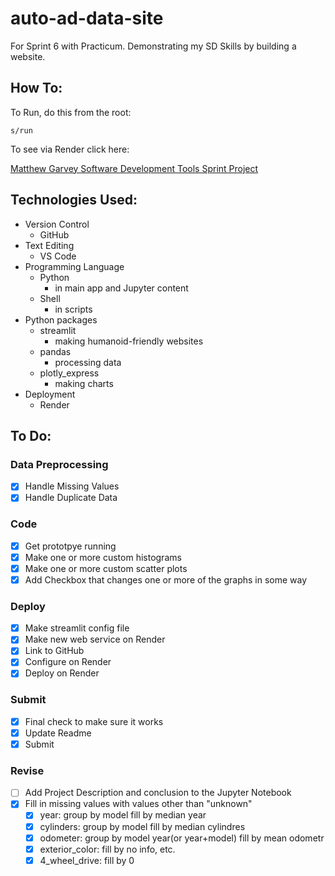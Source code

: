 # auto-ad-data-site
For Sprint 6 with Practicum. Demonstrating my SD Skills by building a website.

## How To:
To Run, do this from the root:
```
s/run
```
To see via Render click here:

[Matthew Garvey Software Development Tools Sprint Project](https://matthew-garvey-sdt-sprint-project.onrender.com)


## Technologies Used:
- Version Control
    - GitHub
- Text Editing
    - VS Code
- Programming Language
    - Python
        - in main app and Jupyter content
    - Shell
        - in scripts
- Python packages
    - streamlit
        - making humanoid-friendly websites
    - pandas
        - processing data
    - plotly_express
        - making charts
- Deployment
    - Render

## To Do:
### Data Preprocessing
- [x] Handle Missing Values
- [x] Handle Duplicate Data

### Code
- [x] Get prototpye running
- [x] Make one or more custom histograms
- [x] Make one or more custom scatter plots
- [x] Add Checkbox that changes one or more of the graphs in some way

### Deploy
- [x] Make streamlit config file
- [x] Make new web service on Render
- [x] Link to GitHub
- [x] Configure on Render
- [x] Deploy on Render

### Submit
- [x] Final check to make sure it works
- [x] Update Readme
- [x] Submit

### Revise
- [ ] Add Project Description and conclusion to the Jupyter Notebook
- [x] Fill in missing values with values other than "unknown"
    - [x] year: group by model fill by median year
    - [x] cylinders: group by model fill by median cylindres
    - [x] odometer: group by model year(or year+model) fill by mean odometr
    - [x] exterior_color: fill by no info, etc.
    - [x] 4_wheel_drive: fill by 0
